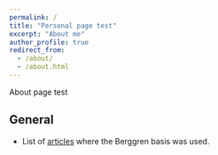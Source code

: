```yaml
---
permalink: /
title: "Personal page test"
excerpt: "About me"
author_profile: true
redirect_from: 
  - /about/
  - /about.html
---
```



About page test

## General

- List of [articles](/page_refs.html) where the Berggren basis was used.


